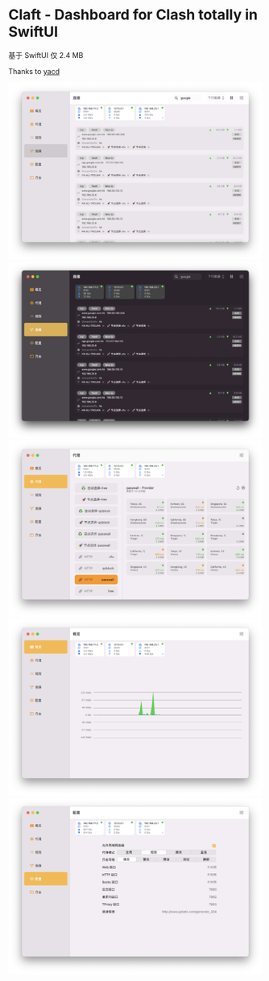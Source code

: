 # Claft - Dashboard for Clash totally in SwiftUI

基于 SwiftUI 仅 2.4 MB

Thanks to [yacd](https://github.com/haishanh/yacd)

![](connections.light.png)
![](connections.dark.png)
![](proxies.png)
![](global.png)
![](config.png)
